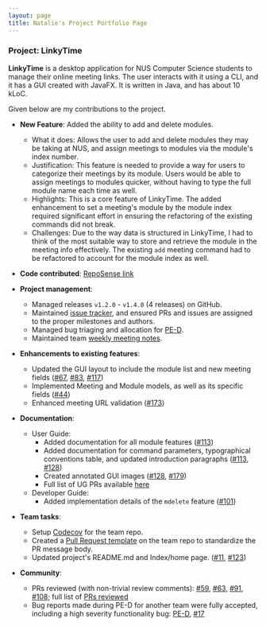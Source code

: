 ```yaml
---
layout: page
title: Natalie's Project Portfolio Page
---
```


### Project: LinkyTime

**LinkyTime** is a desktop application for NUS Computer Science students to manage their online meeting links. The user interacts with it using a CLI, and it has a GUI created with JavaFX. It is written in Java, and has about 10 kLoC.

Given below are my contributions to the project.

* **New Feature**: Added the ability to add and delete modules.
    * What it does: Allows the user to add and delete modules they may be taking at NUS, and assign meetings to modules via the module's index number.
    * Justification: This feature is needed to provide a way for users to categorize their meetings by its module. Users would be able to assign meetings to modules quicker, without having to type the full module name each time as well.
    * Highlights: This is a core feature of LinkyTime. The added enhancement to set a meeting's module by the module index required significant effort in ensuring the refactoring of the existing commands did not break.
    * Challenges: Due to the way data is structured in LinkyTime, I had to think of the most suitable way to store and retrieve the module in the meeting info effectively. The existing `add` meeting command had to be refactored to account for the module index as well.

* **Code contributed**: [RepoSense link](https://nus-cs2103-ay2122s2.github.io/tp-dashboard/?search=AY2122S2-CS2103T-T13-3%2Ftp&sort=groupTitle&sortWithin=title&timeframe=commit&mergegroup=&groupSelect=groupByRepos&breakdown=true&checkedFileTypes=docs~functional-code~test-code~other&since=2022-02-18&tabOpen=true&tabType=authorship&tabAuthor=NatalieTanML&tabRepo=AY2122S2-CS2103T-T13-3%2Ftp%5Bmaster%5D&authorshipIsMergeGroup=false&authorshipFileTypes=docs&authorshipIsBinaryFileTypeChecked=false)

* **Project management**:
    * Managed releases `v1.2.0` - `v1.4.0` (4 releases) on GitHub.
    * Maintained [issue tracker](https://github.com/AY2122S2-CS2103T-T13-3/tp/issues?q=is%3Aissue+author%3ANatalieTanML+), and ensured PRs and issues are assigned to the proper milestones and authors.
    * Managed bug triaging and allocation for [PE-D](https://github.com/AY2122S2-CS2103T-T13-3/tp/issues?q=is%3Aissue+%5Bpe-d%5D).
    * Maintained team [weekly meeting notes](https://docs.google.com/document/d/1blOVPpajNMHmHRSajK4t9cl0r2PwMiO2j7FF4Xy-pO8/edit?usp=sharing).

* **Enhancements to existing features**:
    * Updated the GUI layout to include the module list and new meeting fields ([\#67](https://github.com/AY2122S2-CS2103T-T13-3/tp/pull/67), [\#83](https://github.com/AY2122S2-CS2103T-T13-3/tp/pull/83), [\#117](https://github.com/AY2122S2-CS2103T-T13-3/tp/pull/117))
    * Implemented Meeting and Module models, as well as its specific fields ([\#44](https://github.com/AY2122S2-CS2103T-T13-3/tp/pull/44))
    * Enhanced meeting URL validation ([\#173](https://github.com/AY2122S2-CS2103T-T13-3/tp/pull/173))

* **Documentation**:
    * User Guide:
        * Added documentation for all module features ([\#113](https://github.com/AY2122S2-CS2103T-T13-3/tp/pull/113))
        * Added documentation for command parameters, typographical conventions table, and updated introduction paragraphs ([\#113](https://github.com/AY2122S2-CS2103T-T13-3/tp/pull/113), [\#128](https://github.com/AY2122S2-CS2103T-T13-3/tp/pull/128))
        * Created annotated GUI images ([\#128](https://github.com/AY2122S2-CS2103T-T13-3/tp/pull/128), [\#179](https://github.com/AY2122S2-CS2103T-T13-3/tp/pull/179))
        * Full list of UG PRs available [here](https://github.com/AY2122S2-CS2103T-T13-3/tp/pulls?q=is%3Apr+ug+author%3ANatalieTanML)
    * Developer Guide:
        * Added implementation details of the `mdelete` feature ([\#101](https://github.com/AY2122S2-CS2103T-T13-3/tp/pull/101))

* **Team tasks**:
    * Setup [Codecov](https://app.codecov.io/gh/AY2122S2-CS2103T-T13-3/tp) for the team repo.
    * Created a [Pull Request template](https://github.com/AY2122S2-CS2103T-T13-3/tp/pull/47) on the team repo to standardize the PR message body.
    * Updated project's README.md and Index/home page. ([\#11](https://github.com/AY2122S2-CS2103T-T13-3/tp/pull/11), [\#123](https://github.com/AY2122S2-CS2103T-T13-3/tp/pull/123))

* **Community**:
    * PRs reviewed (with non-trivial review comments): [\#59](https://github.com/AY2122S2-CS2103T-T13-3/tp/pull/59), [\#63](https://github.com/AY2122S2-CS2103T-T13-3/tp/pull/63), [\#91](https://github.com/AY2122S2-CS2103T-T13-3/tp/pull/91), [\#108](https://github.com/AY2122S2-CS2103T-T13-3/tp/pull/108); full list of [PRs reviewed](https://github.com/AY2122S2-CS2103T-T13-3/tp/pulls?q=is%3Apr+reviewed-by%3ANatalieTanML+)
    * Bug reports made during PE-D for another team were fully accepted, including a high severity functionality bug: [PE-D](https://github.com/NatalieTanML/ped/issues), [\#17](https://github.com/NatalieTanML/ped/issues/17)
